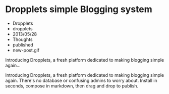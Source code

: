 # Dropplets simple Blogging system
- Dropplets
- dropplets
- 2013/05/28
- Thoughts
- published
- new-post.gif

Introducing Dropplets, a fresh platform dedicated to making blogging simple again...

Introducing Dropplets, a fresh platform dedicated to making blogging simple again. There's no database or confusing admins to worry about. Install in seconds, compose in markdown, then drag and drop to publish.
